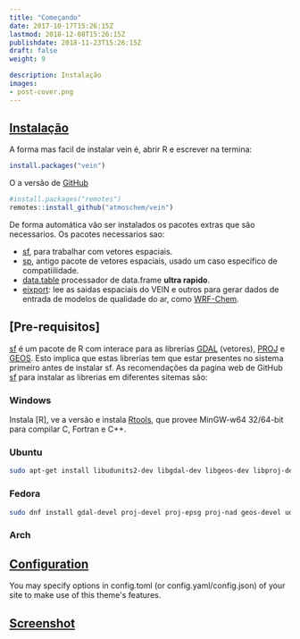 ```yaml
---
title: "Começando"
date: 2017-10-17T15:26:15Z
lastmod: 2018-12-08T15:26:15Z
publishdate: 2018-11-23T15:26:15Z
draft: false
weight: 9

description: Instalação
images:
- post-cover.png
---
```



## [Instalação](./installation)

A forma mas facil de instalar vein é, abrir R e escrever na termina:

```r
install.packages("vein")
```

O a versão de [GitHub]()

```r
#install.packages("remotes")
remotes::install_github("atmoschem/vein")
```

De forma automática vão ser instalados os pacotes extras que são necessarios. Os pacotes necessarios sao:

- [sf](https://github.com/r-spatial/sf/), para trabalhar com vetores espaciais.
- [sp](https://github.com/edzer/sp/), antigo pacote de vetores espaciais, usado um caso específico de compatiilidade.
- [data.table](https://github.com/Rdatatable/data.table) processador de data.frame **ultra rapido**.
- [eixport](https://github.com/atmoschem/vein/): lee as saidas espaciais do VEIN e outros para gerar dados de entrada de modelos de qualidade do ar, como [WRF-Chem](https://www2.acom.ucar.edu/wrf-chem).

## [Pre-requisitos]

[sf](https://github.com/r-spatial/sf/) é um pacote de R com interace para as librerías [GDAL](http://www.gdal.org/) (vetores), [PROJ](http://proj4.org/) e [GEOS](http://trac.osgeo.org/geos). Esto implica que estas librerías tem que estar presentes no sistema primeiro antes de instalar sf. As recomendações da pagina web de GitHub [sf](https://github.com/r-spatial/sf/) para instalar as librerias em diferentes sitemas são:

### Windows

Instala [R], ve a versão e instala [Rtools](https://cran.r-project.org/bin/windows/Rtools/), que provee MinGW-w64 32/64-bit para compilar C, Fortran e C++.

### Ubuntu

```bash
sudo apt-get install libudunits2-dev libgdal-dev libgeos-dev libproj-dev 
```

### Fedora

```bash
sudo dnf install gdal-devel proj-devel proj-epsg proj-nad geos-devel udunits2-devel
```

### Arch




## [Configuration](./configuration)

You may specify options in config.toml (or config.yaml/config.json) of your site to make use of this theme's features.

## [Screenshot](./screenshot)
